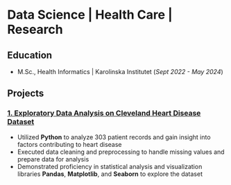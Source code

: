 # Data Science | Health Care | Research

## Education
- M.Sc., Health Informatics | Karolinska Institutet (_Sept 2022 - May 2024_)

## Projects
### [1. Exploratory Data Analysis on Cleveland Heart Disease Dataset](https://github.com/aufartirta/EDA-Cleveland-Heart-Disease)
- Utilized **Python** to analyze 303 patient records and gain insight into factors contributing to heart disease
- Executed data cleaning and preprocessing to handle missing values and prepare data for analysis
- Demonstrated proficiency in statistical analysis and visualization libraries **Pandas**, **Matplotlib**, and **Seaborn** to explore the dataset
